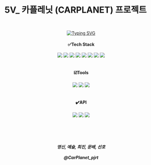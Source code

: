 # 5V_ 카플레닛 (CARPLANET) 프로젝트


<div align="center">
<br>


[![Typing SVG](https://readme-typing-svg.herokuapp.com?font=Do+Hyeon&pause=1000&width=435&lines=%EC%A3%BC%EC%9C%A0%EC%86%8C%2F%EC%A0%84%EA%B8%B0%EC%B0%A8+%EC%B6%A9%EC%A0%84%EC%86%8C+%EC%A0%95%EB%B3%B4+%EC%A0%9C%EA%B3%B5+%EB%B0%8F+%EB%AA%A9%EC%A0%81%EC%A7%80+%EC%B6%94%EC%B2%9C+%EC%8B%9C%EC%8A%A4%ED%85%9C)](https://git.io/typing-svg)

<h4>✅Tech Stack</h4>
<img src="https://img.shields.io/badge/HTML5-E34F26?style=flat-square&logo=html5&logoColor=white"/>
<img src="https://img.shields.io/badge/Java-007396?style=flat&logo=OpenJDK&logoColor=white"/>
<img src="https://img.shields.io/badge/JavaScript-F7DF1E?style=flat-square&logo=JavaScript&logoColor=white"/>
<img src="https://img.shields.io/badge/Spring-6DB33F?style=flat&logo=Spring&logoColor=white"/>
<img src="https://img.shields.io/badge/jquery-0769AD?style=flat&logo=jquery&logoColor=white"/>
<img src="https://img.shields.io/badge/ApacheTomcat-F8DC75?style=flat&logo=apachetomcat&logoColor=white"/>
<img src="https://img.shields.io/badge/DBeaver-382923?style=flat&logo=dbeaver&logoColor=white"/>
<img src="https://img.shields.io/badge/MySQL-4479A1?style=flat&logo=mysql&logoColor=white"/>
<br><br>
<h4>☑️Tools</h4>
<img src="https://img.shields.io/badge/GitHub-181717?style=flat&logo=github&logoColor=white"/>
<img src="https://img.shields.io/badge/Notion-000000?style=flat&logo=Notion&logoColor=white"/>
<img src="https://img.shields.io/badge/Figma-F24E1E?style=flat&logo=Figma&logoColor=white"/>
<br><br>
<h4>✔️API</h4>
<img src="https://img.shields.io/badge/KaKao-FFCD00?style=flat&logo=kakao&logoColor=white"/>
<img src="https://img.shields.io/badge/Naver-03C75A?style=flat&logo=naver&logoColor=white"/>
<img src="https://img.shields.io/badge/Google-4285F4?style=flat&logo=Google&logoColor=white"/>

<br><br><br>

<h5>영신, 예슬, 희진, 문배, 선호<br><br>
@CarPlanet_pjrt</h5>
